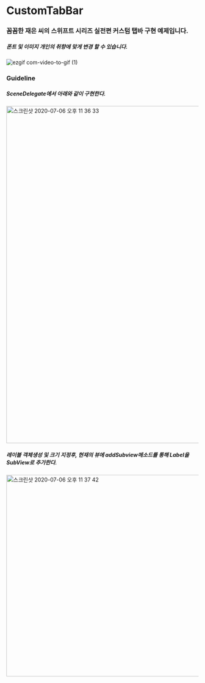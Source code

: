 # CustomTabBar

### 꼼꼼한 재은 씨의 스위프트 시리즈 실전편 커스텀 탭바 구현 예제입니다.

##### 폰트 및 이미지 개인의 취향에 맞게 변경 할 수 있습니다.

![ezgif com-video-to-gif (1)](https://user-images.githubusercontent.com/52398126/86605019-1dfeb500-bfe1-11ea-95c4-aacb77e44e57.gif)

### Guideline

##### SceneDelegate에서 아래와 같이 구현한다.
<img width="883" alt="스크린샷 2020-07-06 오후 11 36 33" src="https://user-images.githubusercontent.com/52398126/86605581-d7f62100-bfe1-11ea-9529-a99f9c6639ad.png">

##### 레이블 객체생성 및 크기 지정후, 현재의 뷰에 addSubview메소드를 통해 Label을 SubView로 추가한다.
<img width="528" alt="스크린샷 2020-07-06 오후 11 37 42" src="https://user-images.githubusercontent.com/52398126/86605645-ee03e180-bfe1-11ea-8459-777a31bb9b0a.png">

